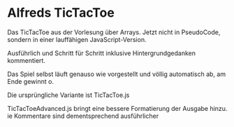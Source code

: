 [//]: # (# Syntax_TicTacToe)

# Alfreds TicTacToe

Das TicTacToe aus der Vorlesung über Arrays.
Jetzt nicht in PseudoCode, sondern in einer lauffähigen JavaScript-Version.

Ausführlich und Schritt für Schritt inklusive Hintergrundgedanken kommentiert.

Das Spiel selbst läuft genauso wie vorgestellt und völlig automatisch ab,
am Ende gewinnt o.

Die ursprüngliche Variante ist TicTacToe.js

TicTacToeAdvanced.js bringt eine bessere Formatierung der Ausgabe hinzu.
ie Kommentare sind dementsprechend ausführlicher


